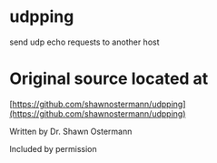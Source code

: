 # udpping
send udp echo requests to another host

# Original source located at
[https://github.com/shawnostermann/udpping](https://github.com/shawnostermann/udpping)

Written by Dr. Shawn Ostermann

Included by permission